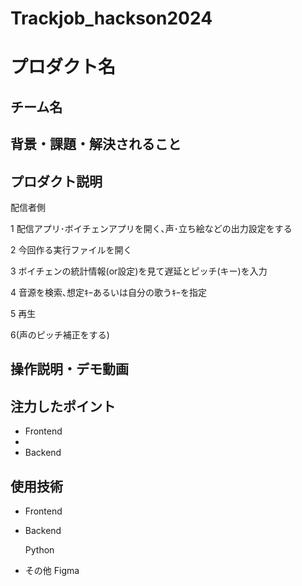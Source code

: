# Trackjob_hackson2024

# プロダクト名


## チーム名



## 背景・課題・解決されること


## プロダクト説明
<!-- 開発したプロダクトの説明を入力してください -->
配信者側

1 配信アプリ･ボイチェンアプリを開く､声･立ち絵などの出力設定をする

2 今回作る実行ファイルを開く

3 ボイチェンの統計情報(or設定)を見て遅延とピッチ(キー)を入力

4 音源を検索､想定ｷｰあるいは自分の歌うｷｰを指定

5 再生

6(声のピッチ補正をする)


## 操作説明・デモ動画



## 注力したポイント

- Frontend
- 
- Backend

## 使用技術
- Frontend

- Backend

  Python

- その他
 Figma
